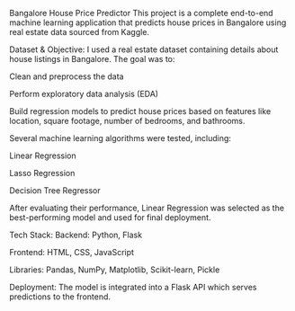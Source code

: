 Bangalore House Price Predictor
This project is a complete end-to-end machine learning application that predicts house prices in Bangalore using real estate data sourced from Kaggle.

Dataset & Objective:
I used a real estate dataset containing details about house listings in Bangalore. The goal was to:

Clean and preprocess the data

Perform exploratory data analysis (EDA)

Build regression models to predict house prices based on features like location, square footage, number of bedrooms, and bathrooms.

Several machine learning algorithms were tested, including:

Linear Regression

Lasso Regression

Decision Tree Regressor

After evaluating their performance, Linear Regression was selected as the best-performing model and used for final deployment.

Tech Stack:
Backend: Python, Flask

Frontend: HTML, CSS, JavaScript

Libraries: Pandas, NumPy, Matplotlib, Scikit-learn, Pickle

Deployment: The model is integrated into a Flask API which serves predictions to the frontend.
